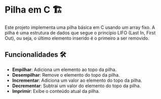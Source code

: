# Pilha em C 🏗️

Este projeto implementa uma pilha básica em C usando um array fixo. A pilha é uma estrutura de dados que segue o princípio LIFO (Last In, First Out), ou seja, o último elemento inserido é o primeiro a ser removido.

## Funcionalidades 🛠️

- **Empilhar**: Adiciona um elemento ao topo da pilha.
- **Desempilhar**: Remove o elemento do topo da pilha.
- **Incrementar**: Adiciona um valor ao elemento do topo da pilha.
- **Decrementar**: Subtrai um valor do elemento do topo da pilha.
- **Imprimir**: Exibe o conteúdo atual da pilha.
